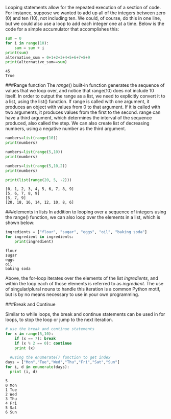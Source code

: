 Looping statements allow for the repeated execution of a section of code. For instance, suppose we wanted to add up all of the integers between zero (0) and ten (10), not including ten. We could, of course, do this in one line, but we could also use a loop to add each integer one at a time. Below is the code for a simple accumulator that accomplishes this:

``` py
sum = 0
for i in range(10):
    sum = sum + i
print(sum)
alternative_sum = 0+1+2+3+4+5+6+7+8+9
print(alternative_sum==sum)
```

```
45
True
```
###Range function
The *range*() built-in function generates the sequence of values that we loop over, and notice that range(10) does not include 10 itself. In order to output the range as a list, we need to explicitly convert it to a list, using the list() function. If range is called with one argument, it produces an object with values from 0 to that argument. If it is called with two arguments, it produces values from the first to the second. range can have a third argument, which determines the interval of the sequence produced, also called the step. We can also create list of decreasing numbers, using a negative number as the third argument.

``` py
numbers=list(range(10))
print(numbers)

numbers=list(range(5,10))
print(numbers)

numbers=list(range(5,10,2))
print(numbers)

print(list(range(20, 5, -2)))
```
```
[0, 1, 2, 3, 4, 5, 6, 7, 8, 9]
[5, 6, 7, 8, 9]
[5, 7, 9]
[20, 18, 16, 14, 12, 10, 8, 6]
```
###elements in lists
In addition to looping over a sequence of integers using the range() function, we can also loop over the elements in a list, which is shown below:

``` py
ingredients = ["flour", "sugar", "eggs", "oil", "baking soda"]
for ingredient in ingredients:
    print(ingredient)
```

```
flour
sugar
eggs
oil
baking soda
```
Above, the for-loop iterates over the elements of the list *ingredients*, and within the loop each of those elements is referred to as *ingredient*. The use of singular/plural nouns to handle this iteration is a common Python motif, but is by no means necessary to use in your own programming. 

###Break and Continue

Similar to while loops, the break and continue statements can be used in for loops, to stop the loop or jump to the next iteration.

``` py
# use the break and continue statements
for x in range(5,10):
    if (x == 7): break
    if (x % 2 == 0): continue
    print (x)
  
  #using the enumerate() function to get index 
days = ["Mon","Tue","Wed","Thu","Fri","Sat","Sun"]
for i, d in enumerate(days):
  print (i, d)
```

```
5
0 Mon
1 Tue
2 Wed
3 Thu
4 Fri
5 Sat
6 Sun
```